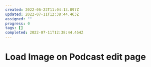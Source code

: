 ```yaml
---
created: 2022-06-22T11:04:13.097Z
updated: 2022-07-11T12:38:44.463Z
assigned: ""
progress: 0
tags: []
completed: 2022-07-11T12:38:44.464Z
---
```


# Load Image on Podcast edit page
